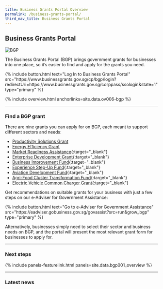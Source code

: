 ```yaml
---
title: Business Grants Portal Overview
permalink: /business-grants-portal/
third_nav_title: Business Grants Portal
---
```


## Business Grants Portal

![BGP](/images/grow/RunandGrow_BGP.jpg)

The Business Grants Portal (BGP) brings government grants for businesses into one place, so it’s easier to find and apply for the grants you need.

<p>
{% include button.html text="Log In to Business Grants Portal" src="https://www.businessgrants.gov.sg/cp/bgp/login?redirectUri=https://www.businessgrants.gov.sg/corppass/ssologin&state=1" type="primary" %}
</p>

{% include overview.html anchorlinks=site.data.ov006-bgp %}

---
<a name="find-a-bgp-grant"></a>
### Find a BGP grant

There are nine grants you can apply for on BGP, each meant to support different sectors and needs:

- [Productivity Solutions Grant](/productivity-solutions-grant/?src=rungrow-bgp)
- [Energy Efficiency Grant](/energy-efficiency-grant/?src=rungrow-bgp)
- [Market Readiness Assistance](https://www.enterprisesg.gov.sg/financial-support/market-readiness-assistance-grant){:target="_blank"}
- [Enterprise Development Grant](https://www.enterprisesg.gov.sg/financial-support/enterprise-development-grant){:target="_blank"}
- [Business Improvement Fund](https://www.stb.gov.sg/content/stb/en/assistance-and-licensing/grants-overview/business-improvement-fund-bif.html){:target="_blank"}
- [Experience Step-Up Fund](https://www.stb.gov.sg/content/stb/en/assistance-and-licensing/grants-overview/experience-step-up-fund-esf.html){:target="_blank"}
- [Aviation Development Fund](https://www.caas.gov.sg/who-we-are/areas-of-responsibility/developing-the-industry/aviation-development-fund){:target="_blank"}
- [Agri-Food Cluster Transformation Fund](https://www.sfa.gov.sg/food-farming/funding-schemes/act-fund){:target="_blank"}
- [Electric Vehicle Common Charger Grant](https://www.lta.gov.sg/content/ltagov/en/industry_innovations/technologies/electric_vehicles/ev_common_charger_grant.html){:target="_blank"}


Get recommendations on suitable grants for your business with just a few steps on our e-Adviser for Government Assistance:

<p>
{% include button.html text="Go to e-Adviser for Government Assistance" src="https://eadviser.gobusiness.gov.sg/govassist?src=run&grow_bgp" type="primary" %}
</p>

Alternatively, businesses simply need to select their sector and business needs on BGP, and the portal will present the most relevant grant form for businesses to apply for.

---
<a name="bgp-next-steps"></a>
### Next steps

{% include panels-featurelink.html panels=site.data.bgp001_overview %}

---
<a name="bgp-latest-news"></a>
### Latest news





<script src="/jquery/jquery.min.js"></script>
<script src="/jquery/bp-menu-new-tab.js"></script>
